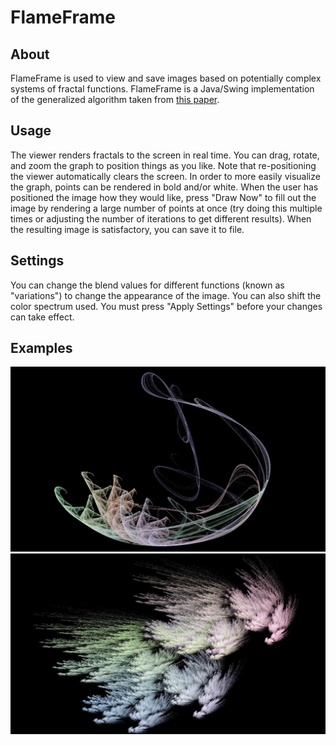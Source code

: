 # FlameFrame

## About
FlameFrame is used to view and save images based on potentially complex systems of fractal functions. FlameFrame is a Java/Swing implementation of the generalized algorithm taken from [this paper](http://flam3.com/flame.pdf).

## Usage
The viewer renders fractals to the screen in real time. You can drag, rotate, and zoom the graph to position things as you like. Note that re-positioning the viewer automatically clears the screen. In order to more easily visualize the graph, points can be rendered in bold and/or white. When the user has positioned the image how they would like, press "Draw Now" to fill out the image by rendering a large number of points at once (try doing this multiple times or adjusting the number of iterations to get different results). When the resulting image is satisfactory, you can save it to file.

## Settings
You can change the blend values for different functions (known as "variations") to change the appearance of the image. You can also shift the color spectrum used. You must press "Apply Settings" before your changes can take effect.

## Examples
![Example Image 1](res/swirl.jpg "Example 1")
![Example Image 2](res/brush.jpg "Example 2")

